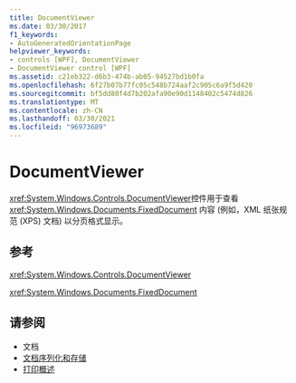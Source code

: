 ```yaml
---
title: DocumentViewer
ms.date: 03/30/2017
f1_keywords:
- AutoGeneratedOrientationPage
helpviewer_keywords:
- controls [WPF], DocumentViewer
- DocumentViewer control [WPF]
ms.assetid: c21eb322-d6b3-474b-ab05-94527bd1b0fa
ms.openlocfilehash: 6f27b07b77fc05c548b724aaf2c905c6a9f5d420
ms.sourcegitcommit: bf5dd80f4d7b202afa90e90d1148402c5474d826
ms.translationtype: MT
ms.contentlocale: zh-CN
ms.lasthandoff: 03/30/2021
ms.locfileid: "96973689"
---
```

# <a name="documentviewer"></a>DocumentViewer
<xref:System.Windows.Controls.DocumentViewer>控件用于查看 <xref:System.Windows.Documents.FixedDocument> 内容 (例如，XML 纸张规范 (XPS) 文档) 以分页格式显示。  
  
## <a name="reference"></a>参考  
 <xref:System.Windows.Controls.DocumentViewer>  
  
 <xref:System.Windows.Documents.FixedDocument>  
  
## <a name="see-also"></a>请参阅

- 文档
- [文档序列化和存储](../advanced/document-serialization-and-storage.md)
- [打印概述](../advanced/printing-overview.md)
